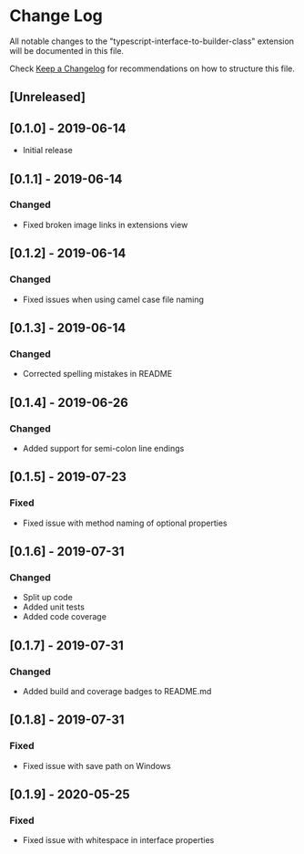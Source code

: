 # Change Log

All notable changes to the "typescript-interface-to-builder-class" extension will be documented in this file.

Check [Keep a Changelog](http://keepachangelog.com/) for recommendations on how to structure this file.

## [Unreleased]

## [0.1.0] - 2019-06-14

- Initial release

## [0.1.1] - 2019-06-14

### Changed
- Fixed broken image links in extensions view

## [0.1.2] - 2019-06-14

### Changed
- Fixed issues when using camel case file naming

## [0.1.3] - 2019-06-14

### Changed
- Corrected spelling mistakes in README

## [0.1.4] - 2019-06-26

### Changed
- Added support for semi-colon line endings

## [0.1.5] - 2019-07-23

### Fixed
- Fixed issue with method naming of optional properties

## [0.1.6] - 2019-07-31

### Changed
- Split up code
- Added unit tests
- Added code coverage

## [0.1.7] - 2019-07-31

### Changed
- Added build and coverage badges to README.md

## [0.1.8] - 2019-07-31

### Fixed
- Fixed issue with save path on Windows

## [0.1.9] - 2020-05-25

### Fixed
- Fixed issue with whitespace in interface properties